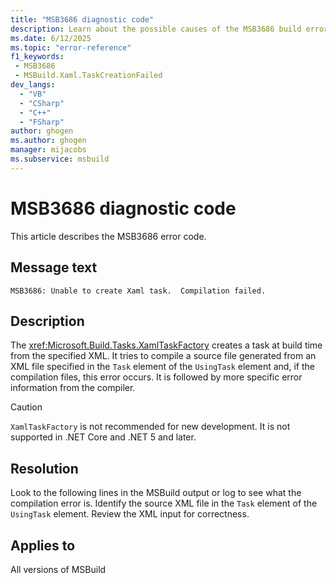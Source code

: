 ```yaml
---
title: "MSB3686 diagnostic code"
description: Learn about the possible causes of the MSB3686 build error, and get troubleshooting tips.
ms.date: 6/12/2025
ms.topic: "error-reference"
f1_keywords:
 - MSB3686
 - MSBuild.Xaml.TaskCreationFailed
dev_langs:
  - "VB"
  - "CSharp"
  - "C++"
  - "FSharp"
author: ghogen
ms.author: ghogen
manager: mijacobs
ms.subservice: msbuild
---
```


# MSB3686 diagnostic code

<!-- :::ErrorDefinitionDescription::: -->
<!-- :::editable-content name="introDescription"::: -->
This article describes the MSB3686 error code.
<!-- :::editable-content-end::: -->

## Message text

<!-- :::editable-content name="messageText"::: -->
`MSB3686: Unable to create Xaml task.  Compilation failed.`
<!-- :::editable-content-end::: -->
<!-- MSB3686: Unable to create Xaml task.  Compilation failed.  {0} -->

<!-- :::editable-content name="postOutputDescription"::: -->
<!--
{StrBegin="MSB3686: "}
-->
## Description

The <xref:Microsoft.Build.Tasks.XamlTaskFactory> creates a task at build time from the specified XML. It tries to compile a source file generated from an XML file specified in the `Task` element of the `UsingTask` element and, if the compilation files, this error occurs. It is followed by more specific error information from the compiler.

> [!CAUTION]
> `XamlTaskFactory` is not recommended for new development. It is not supported in .NET Core and .NET 5 and later.

## Resolution

Look to the following lines in the MSBuild output or log to see what the compilation error is. Identify the source XML file in the `Task` element of the `UsingTask` element. Review the XML input for correctness.
<!-- :::editable-content-end::: -->
<!-- :::ErrorDefinitionDescription-end::: -->

## Applies to

All versions of MSBuild
